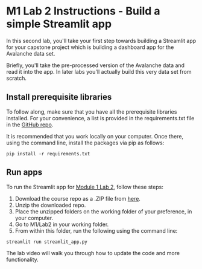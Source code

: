 # M1 Lab 2 Instructions - Build a simple Streamlit app

In this second lab, you'll take your first step towards building a Streamlit app for your capstone project which is building a dashboard app for the Avalanche data set.

Briefly, you'll take the pre-processed version of the Avalanche data and read it into the app. In later labs you'll actually build this very data set from scratch.


## Install prerequisite libraries
To follow along, make sure that you have all the prerequisite libraries installed. For your convenience, a list is provided in the requirements.txt file in the [GitHub repo]([https://github.com/https-deeplearning-ai/rapid-prototyping-of-genai-apps-with-streamlit/tree/master](https://github.com/https-deeplearning-ai/rapid-prototyping-of-genai-apps-with-streamlit/tree/master/M1/Lab2)).

It is recommended that you work locally on your computer. Once there, using the command line, install the packages via pip as follows:
```
pip install -r requirements.txt
```

## Run apps

To run the Streamlit app for [Module 1 Lab 2](https://github.com/https-deeplearning-ai/rapid-prototyping-of-genai-apps-with-streamlit/tree/master/M1/Lab2), follow these steps:
1. Download the course repo as a .ZIP file from [here](https://github.com/https-deeplearning-ai/rapid-prototyping-of-genai-apps-with-streamlit/tree/master).
2. Unzip the downloaded repo.
3. Place the unzipped folders on the working folder of your preference, in your computer.
4. Go to M1/Lab2 in your working folder.
5. From within this folder, run the following using the command line:
```
streamlit run streamlit_app.py
```
The lab video will walk you through how to update the code and more functionality. 
